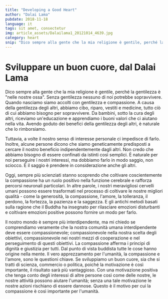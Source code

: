 ```yaml
---
title: "Developing a Good Heart"
author: "Dalai Lama"
pubdate: 2018-11-18
language: it
tags: sit amet, consectetur
img: article_assets/Dalailama1_20121014_4639.jpg
category: heart
snip: "Dico sempre alla gente che la mia religione è gentile, perché la gentilezza è \"nelle nostre ossa\"."
---
```


# Sviluppare un buon cuore, dal Dalai Lama

Dico sempre alla gente che la mia religione è gentile, perché la gentilezza è "nelle nostre ossa". Senza gentilezza nessuno di noi potrebbe sopravvivere. Quando nasciamo siamo accolti con gentilezza e compassione. A causa della gentilezza degli altri, abbiamo cibo, riparo, vestiti e medicine, tutto ciò di cui abbiamo bisogno per sopravvivere. Da bambini, sotto la cura degli altri, riceviamo un'educazione e apprendiamo i buoni valori che ci aiutano nella vita. Avendo goduto dei benefici della gentilezza degli altri, è naturale che lo rimborsiamo.

Tuttavia, a volte il nostro senso di interesse personale ci impedisce di farlo. Inoltre, alcune persone dicono che siamo geneticamente predisposti a cercare il nostro beneficio indipendentemente dagli altri. Non credo che abbiamo bisogno di essere confinati da istinti così semplici. È naturale per noi perseguire i nostri interessi, ma dobbiamo farlo in modo saggio, non sciocco. E il saggio è prendere in considerazione anche gli altri.

Oggi, sempre più scienziati stanno scoprendo che coltivare coscientemente la compassione ha un ruolo positivo nella funzione cerebrale e rafforza percorsi neuronali particolari. In altre parole, i nostri meravigliosi cervelli umani possono essere trasformati nel processo di coltivare le nostre migliori qualità - come la generosità, la compassione, l'amore, la tolleranza, il perdono, la fortezza, la pazienza e la saggezza. E gli antichi metodi basati sulla ragione che il Buddha ha insegnato per rilasciare emozioni disturbanti e coltivare emozioni positive possono fornire un modo per farlo.

Il nostro mondo è sempre più interdipendente, ma mi chiedo se comprendiamo veramente che la nostra comunità umana interdipendente deve essere compassionevole; compassionevole nella nostra scelta degli obiettivi, compassionevole nei nostri mezzi di cooperazione e nel perseguimento di questi obiettivi. La compassione afferma i principi di dignità e giustizia per tutti. Dal punto di vista buddista tutte le cose hanno origine nella mente. Il vero apprezzamento per l'umanità, la compassione e l'amore, sono le questioni chiave. Se sviluppiamo un buon cuore, sia che si tratti di scienza, commercio o politica, poiché la motivazione è così importante, il risultato sarà più vantaggioso. Con una motivazione positiva che tenga conto degli interessi di altre persone così come delle nostre, le nostre attività possono aiutare l'umanità; senza una tale motivazione le nostre azioni rischiano di essere dannose. Questo è il motivo per cui la compassione è così importante per l'umanità.